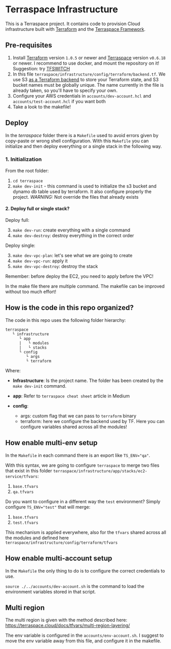 # Terraspace Infrastructure

This is a Terraspace project. It contains code to provision Cloud infrastructure built with [Terraform](https://www.terraform.io/) and the [Terraspace Framework](https://terraspace.cloud/).

## Pre-requisites

1. Install [Terraform](https://www.terraform.io/) version `1.0.5` or newer and
   [Terraspace](https://terraspace.cloud/docs/learn/aws/install/) version `v0.6.18` or newer. I recommend to use docker, and mount the repository on it!
   Suggestion: try [TFSWITCH](https://tfswitch.warrensbox.com/)
2. In this file `terraspace/infrastructure/config/terraform/backend.tf`. We use S3 [as a Terraform
   backend](https://www.terraform.io/docs/backends/types/s3.html) to store your
   Terraform state, and S3 bucket names must be globally unique. The name currently in
   the file is already taken, so you'll have to specify your own.
3. Configure your AWS credentials in `accounts/dev-account.hcl` and `accounts/test-account.hcl` if you want both
4. Take a look to the makefile!

## Deploy

In the _terraspace_ folder there is a `Makefile` used to avoid errors given by copy-paste or wrong shell configuration. With this `Makefile` you can initialize and then deploy everything or a single stack in the following way.

### 1. Initialization

From the root folder:

1. `cd terraspace`
2. `make dev-init` - this command is used to initialize the s3 bucket and dynamo db table used by terraform. It also configure properly the project. _WARNING:_ Not override the files that already exists

#### 2. Deploy full or single stack?

Deploy full:

3. `make dev-run`: create everything with a single command
4. `make dev-destroy`: destroy everything in the correct order

Deploy single:

3. `make dev-vpc-plan`: let's see what we are going to create
4. `make dev-vpc-run`: apply it
5. `make dev-vpc-destroy`: destroy the stack

Remember: before deploy the EC2, you need to apply before the VPC!

In the make file there are multiple command. The makefile can be improved without too much effort!

## How is the code in this repo organized?

The code in this repo uses the following folder hierarchy:

```
terraspace
   └ infrastructure
      └ app
      |   └ modules
      |   └ stacks
      └ config
         └ args
         └ terraform
```

Where:

- **Infrastructure**: Is the project name. The folder has been created by the `make dev-init` command.

- **app**: Refer to `terraspace cheat sheet` article in Medium

- **config**:
  - args: custom flag that we can pass to `terraform` binary
  - terraform: here we configure the backend used by TF. Here you can configure variables shared across all the modules!

## How enable multi-env setup

In the `Makefile` in each command there is an export like `TS_ENV="qa"`.

With this syntax, we are going to configure `terraspace` to merge two files that exist in this folder `terraspace/infrastructure/app/stacks/ec2-service/tfvars`:

1. `base.tfvars`
2. `qa.tfvars`

Do you want to configure in a different way the `test` environment?
Simply configure `TS_ENV="test"` that will merge:

1. `base.tfvars`
2. `test.tfvars`

This mechanism is applied everywhere, also for the `tfvars` shared across all the modules and defined here `terraspace/infrastructure/config/terraform/tfvars`

## How enable multi-account setup

In the `Makefile` the only thing to do is to configure the correct credentials to use.

`source ./../accounts/dev-account.sh` is the command to load the environment variables stored in that script.

## Multi region

The multi region is given with the method described here: https://terraspace.cloud/docs/tfvars/multi-region-layering/

The env variable is configured in the `accounts/env-account.sh`. I suggest to move the env variable away from this file, and configure it in the makefile.
